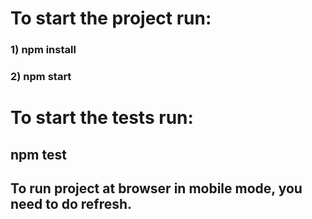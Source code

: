 # To start the project run:
### 1) npm install
### 2) npm start

# To start the tests run:
## npm test

## To run project at browser in mobile mode, you need to do refresh.